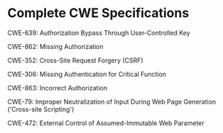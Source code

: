

# Complete CWE Specifications

CWE-639: Authorization Bypass Through User-Controlled Key

CWE-862: Missing Authorization

CWE-352: Cross-Site Request Forgery (CSRF)

CWE-306: Missing Authentication for Critical Function

CWE-863: Incorrect Authorization

CWE-79: Improper Neutralization of Input During Web Page Generation ('Cross-site Scripting')

CWE-472: External Control of Assumed-Immutable Web Parameter